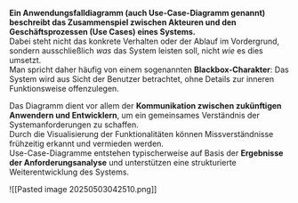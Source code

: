**Ein Anwendungsfalldiagramm (auch Use-Case-Diagramm genannt) beschreibt das Zusammenspiel zwischen Akteuren und den Geschäftsprozessen (Use Cases) eines Systems.**  
Dabei steht nicht das konkrete Verhalten oder der Ablauf im Vordergrund, sondern ausschließlich _was_ das System leisten soll, nicht _wie_ es dies umsetzt.  
Man spricht daher häufig von einem sogenannten **Blackbox-Charakter**: Das System wird aus Sicht der Benutzer betrachtet, ohne Details zur inneren Funktionsweise offenzulegen.

Das Diagramm dient vor allem der **Kommunikation zwischen zukünftigen Anwendern und Entwicklern**, um ein gemeinsames Verständnis der Systemanforderungen zu schaffen.  
Durch die Visualisierung der Funktionalitäten können Missverständnisse frühzeitig erkannt und vermieden werden.  
Use-Case-Diagramme entstehen typischerweise auf Basis der **Ergebnisse der Anforderungsanalyse** und unterstützen eine strukturierte Weiterentwicklung des Systems.

![[Pasted image 20250503042510.png]]